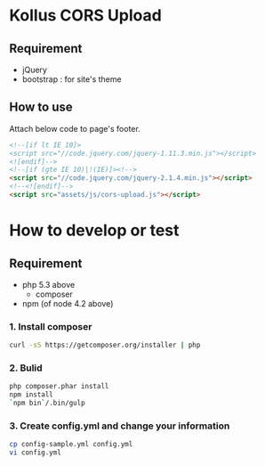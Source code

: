 # Kollus CORS Upload

## Requirement
 * jQuery
 * bootstrap : for site's theme

## How to use
Attach below code to page's footer.
```html
<!--[if lt IE 10]>
<script src="//code.jquery.com/jquery-1.11.3.min.js"></script>
<![endif]-->
<!--[if (gte IE 10)|!(IE)]><!-->
<script src="//code.jquery.com/jquery-2.1.4.min.js"></script>
<!--<![endif]-->
<script src="assets/js/cors-upload.js"></script>
```

# How to develop or test

## Requirement
 * php 5.3 above
   * composer
 * npm (of node 4.2 above)

### 1. Install composer

```bash
curl -sS https://getcomposer.org/installer | php
```

### 2. Bulid

```bash
php composer.phar install
npm install
`npm bin`/.bin/gulp
```

### 3. Create config.yml and change your information

```bash
cp config-sample.yml config.yml
vi config.yml
```

